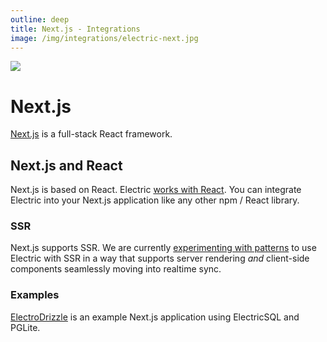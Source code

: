 ```yaml
---
outline: deep
title: Next.js - Integrations
image: /img/integrations/electric-next.jpg
---
```


<script setup>
  import HelpWanted from '/src/components/HelpWanted.vue'
</script>

<img src="/img/integrations/next.svg" class="product-icon" />

# Next.js

[Next.js](https://mobx.js.org) is a full-stack React framework.

## Next.js and React

Next.js is based on React. Electric [works with React](./react). You can integrate Electric into your Next.js application like any other npm / React library.

### SSR

Next.js supports SSR. We are currently [experimenting with patterns](https://github.com/electric-sql/electric/pull/1596) to use Electric with SSR in a way that supports server rendering *and* client-side components seamlessly moving into realtime sync.

### Examples

[ElectroDrizzle](https://github.com/LeonAlvarez/ElectroDrizzle) is an example Next.js application using ElectricSQL and PGLite.

<HelpWanted issue="1596" contribute="to improving our Next.js documentation, patterns and framework integrations" />

